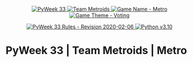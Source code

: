 <p align="center">
  <a href="https://pyweek.org/33/">
    <img src="https://img.shields.io/badge/PyWeek-33-blue" alt="PyWeek 33">
  </a>
  <a href="https://pyweek.org/e/meme_py123/">
    <img src="https://img.shields.io/badge/Team-Metroids-brightgreen" alt="Team Metroids">
  </a>
  <a href="#">
    <img src="https://img.shields.io/badge/Game-Metro-brightgreen" alt="Game Name - Metro">
  </a>
  <a href="https://pyweek.org/p/37/">
    <img src="https://img.shields.io/badge/Game%20Theme-Voting-red" alt="Game Theme - Voting">
  </a>
</p>
<p align="center">
  <a href="https://pyweek.readthedocs.io/en/latest/rules.html">
    <img src="https://img.shields.io/badge/Rules-2020--02--06-blue" alt="PyWeek 33 Rules - Revision 2020-02-06">
  </a>
  <a href="#">
    <img src="https://img.shields.io/badge/Python-v3.10-blue" alt="Python v3.10">
  </a>
</p>

# PyWeek 33 | Team Metroids | Metro
